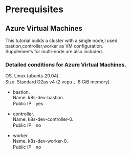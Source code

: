 # Prerequisites
## Azure Virtual Machines
This tutorial builds a cluster with a single node,I used bastion,controller,worker as VM configuration.  
Supplements for multi-node are also included.

### Detailed conditions for Azure Virtual Machines.
OS. 
Linux (ubuntu 20.04).  
Size. 
Standard D2as v4 (2 vcpu 、8 GiB memory).  

+ bastion.  
Name. k8s-dev-bastion.  
Public IP　yes

+ controller.  
Name. k8s-dev-controller-0.  
Public IP　no

+ worker.  
Name. k8s-dev-worker-0.  
Public IP　no
